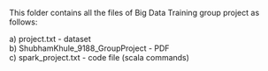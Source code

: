 This folder contains all the files of Big Data Training group project as follows:

a) project.txt - dataset <br>
b) ShubhamKhule_9188_GroupProject - PDF <br>
c) spark_project.txt - code file (scala commands) 
